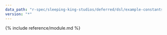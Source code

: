 ```yaml
---
data_path: "r-spec/sleeping-king-studios/deferred/dsl/example-constants"
version: "*"
---
```


{% include reference/module.md %}

